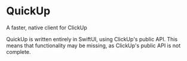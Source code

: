 # QuickUp
A faster, native client for ClickUp

QuickUp is written entirely in SwiftUI, using ClickUp's public API. This means that functionality may be missing, as ClickUp's public API is not complete.

